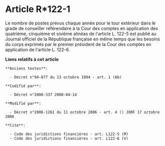 # Article R*122-1

Le nombre de postes prévus chaque année pour le tour extérieur dans le grade de conseiller référendaire à la Cour des comptes
en application des quatrième, cinquième et sixième alinéas de l'article L. 122-5 est publié au Journal officiel de la
République française en même temps que les besoins du corps exprimés par le premier président de la Cour des comptes en
application de l'article L. 122-6.

**Liens relatifs à cet article**

	**Anciens textes**:

	  - Décret n°94-877 du 13 octobre 1994 - art. 1 (Ab)

	**Codifié par**:

	  - Décret n°2000-337 2000-04-14

	**Modifié par**:

	  - Décret n°2006-1261 du 11 octobre 2006 - art. 4 () JORF 17 octobre 2006

	**Cite**:

	  - Code des juridictions financières - art. L122-5 (M)
	  - Code des juridictions financières - art. L122-6 (V)
